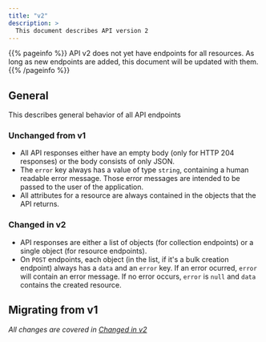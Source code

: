 ```yaml
---
title: "v2"
description: >
  This document describes API version 2
---
```


{{% pageinfo %}}
API v2 does not yet have endpoints for all resources. As long as new endpoints are added, this document will be updated with them.
{{% /pageinfo %}}

## General

This describes general behavior of all API endpoints

### Unchanged from v1

- All API responses either have an empty body (only for HTTP 204 responses) or the body consists of only JSON.
- The `error` key always has a value of type `string`, containing a human readable error message. Those error messages are intended to be passed to the user of the application.
- All attributes for a resource are always contained in the objects that the API returns.

### Changed in v2

- API responses are either a list of objects (for collection endpoints) or a single object (for resource endpoints).
- On `POST` endpoints, each object (in the list, if it's a bulk creation endpoint) always has a `data` and an `error` key. If an error ocurred, `error` will contain an error message. If no error occurs, `error` is `null` and `data` contains the created resource.

## Migrating from v1

_All changes are covered in [Changed in v2](#changed-in-v2)_
